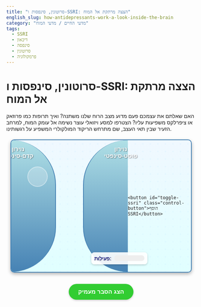```yaml
---
title: "סרוטונין, סינפסות ו-SSRI: הצצה מרתקת אל המוח"
english_slug: how-antidepressants-work-a-look-inside-the-brain
category: "מדעי החיים / מדעי המוח"
tags:
  - SSRI
  - דיכאון
  - סינפסה
  - סרוטונין
  - פרמקולוגיה
---
```


# סרוטונין, סינפסות ו-SSRI: הצצה מרתקת אל המוח

האם שאלתם את עצמכם פעם מדוע מצב הרוח שלנו משתנה? ואיך תרופות כמו פרוזאק או ציפרלקס משפיעות עליו? הצטרפו למסע ויזואלי עוצר נשימה אל עומק המוח, למרחב הזעיר שבין תאי העצב, שם מתרחש הריקוד המולקולרי המשפיע על רגשותינו.

<div id="simulation-container">
    <div class="environment"></div>
    <div class="neuron pre-synaptic">
        <div class="neuron-label">נוירון קדם-סינפטי</div>
        <div class="vesicles"></div>
        <div class="sert-pumps"></div>
    </div>
    <div class="synaptic-cleft">
        <div class="serotonin-molecules"></div>
        <div class="ssri-molecules"></div>
    </div>
    <div class="neuron post-synaptic">
        <div class="neuron-label">נוירון פוסט-סינפטי</div>
        <div class="receptors"></div>
        <div class="activity-meter">
            <div class="meter-label">פעילות:</div>
            <div class="meter-bar"><div id="activity-level" class="level-low"></div></div>
        </div>
    </div>

    <button id="toggle-ssri" class="control-button">הוסף SSRI</button>
</div>

<button id="toggle-explanation" class="explanation-button">הצג הסבר מעמיק</button>

<div id="explanation" style="display: none;">
    <h2>הסבר מפורט: הריקוד המולקולרי בסינפסה</h2>
    <p>המוח שלנו הוא רשת מופלאה של מיליארדי תאי עצב (נוירונים) המתקשרים ביניהם. נקודות המפגש הללו נקראות סינפסות, והן מאפשרות העברת מידע מנוירון אחד לשני.</p>

    <h3>הסינפסה: מבנה ופונקציה</h3>
    <p>דמיינו מרווח קטן, כמו תהום מיקרוסקופית, בין שני נוירונים. זהו המרווח הסינפטי. הנוירון השולח את המידע נקרא **נוירון קדם-סינפטי**, והנוירון המקבל את המידע נקרא **נוירון פוסט-סינפטי**.</p>

    <h3>סרוטונין: השליח העצבי המרכזי</h3>
    <p>כדי להעביר מידע דרך המרווח הסינפטי, הנוירון הקדם-סינפטי משחרר מולקולות מיוחדות הנקראות מוליכים עצביים (נוירוטרנסמיטורים). **סרוטונין** הוא אחד המוליכים העצביים החשובים ביותר, המעורב בוויסות מצב הרוח, שינה, תיאבון, ואף תחושת אושר ורוגע. חוסר איזון או רמות נמוכות מדי של סרוטונין במרווח הסינפטי נקשרים לעיתים קרובות למצבי דיכאון וחרדה.</p>

    <h3>מסלול סרוטונין תקין (ללא SSRI)</h3>
    <p>בסינפסה בריאה ותקינה, תהליך העברת הסרוטונין מתרחש במדויק:</p>
    <ol>
        <li>אות חשמלי מגיע לנוירון הקדם-סינפטי.</li>
        <li>בתגובה, שקיקים קטנים (שלפוחיות או וסיקולות) המכילים סרוטונין מתמזגים עם קצה הנוירון ומשחררים את מולקולות הסרוטונין לתוך המרווח הסינפטי.</li>
        <li>מולקולות הסרוטונין שוות במרווח ומחפשות את "נקודות העגינה" שלהן – **רצפטורים** ספציפיים שנמצאים על פני הנוירון הפוסט-סינפטי. קישור סרוטונין לרצפטור "מפעיל" את הנוירון הפוסט-סינפטי ומעביר לו את האות.</li>
        <li>כדי לוודא שהאות לא יימשך לנצח ולווסת את כמות הסרוטונין במרווח, רוב מולקולות הסרוטונין נאספות בחזרה אל תוך הנוירון הקדם-סינפטי על ידי "משאבות שאיבה" מיוחדות הנקראות **SERT** (Serotonin Transporters). זהו תהליך ה"קליטה מחדש" (Reuptake).</li>
        <li>סרוטונין שלא נאסף בחזרה או נקשר לרצפטורים מפורק על ידי אנזימים במרווח הסינפטי.</li>
    </ol>
    <p>בסימולציה, תוכלו לראות את מולקולות הסרוטונין הכתומות משתחררות, חלקן נקשרות לרצפטורים הסגולים בנוירון הפוסט-סינפטי (ומעלות את מד הפעילות), ורובן נשאבות בחזרה דרך משאבות ה-SERT הירוקות בנוירון הקדם-סינפטי ונעלמות מהמרווח.</p>

    <h3>SSRI: המפתח לשינוי</h3>
    <p>תרופות ממשפחת **SSRI** (מעכבי קליטה מחדש בררניים של סרוטונין), כמו אלו המוצגות בסימולציה כמולקולות קורל (אלמוג), פועלות בצורה גאונית אך פשוטה: הן נקשרות למשאבות ה-SERT וחוסמות אותן! דמיינו שה-SSRI "תופסים את המקום" במשאבה כך שהסרוטונין כבר לא יכול להישאב פנימה.</p>
    <p>כאשר משאבות ה-SERT חסומות על ידי SSRI, תהליך הקליטה מחדש של סרוטונין מואט משמעותית. התוצאה? ריכוז הסרוטונין במרווח הסינפטי עולה! כעת, הרבה יותר מולקולות סרוטונין נשארות במרווח וזמינות להיקשר לרצפטורים על הנוירון הפוסט-סינפטי. בסימולציה, כשתלחצו על כפתור "הוסף SSRI", תראו את המולקולות הקורליות חוסמות את המשאבות, יותר מולקולות סרוטונין נשארות במרווח, ויותר מהן נקשרות לרצפטורים, מה שמתבטא בעלייה בפעילות הנוירון הפוסט-סינפטי.</p>

    <h3>מדוע לוקח זמן עד שה-SSRI משפיעים?</h3>
    <p>חשוב להבין שהקלה בסימפטומי דיכאון בעקבות נטילת SSRI אינה מיידית. לרוב לוקח מספר שבועות (4-6) עד שהתרופה משפיעה באופן טיפולי מלא. ההסבר לכך מורכב וכולל שינויים הסתגלותיים ארוכי טווח המתרחשים במוח בתגובה לרמות הסרוטונין הגבוהות יותר. המוח מסתגל, הרצפטורים עשויים להשתנות ברגישותם או בכמותם, והמסלולים העצביים משתנים בהדרגה. תהליך זה הוא שמוביל לאיזון מחודש ולשיפור מתמשך במצב הרוח.</p>
    <p>הסימולציה מציגה מודל פשטני של התהליך המורכב הזה, אך היא מספקת הדגמה ויזואלית עוצמתית של מנגנון הפעולה הבסיסי של SSRI.</p>
</div>

<style>
    :root {
        --neuron-color-light: #b0e0e6; /* Powder Blue */
        --neuron-color-dark: #4682b4; /* Steel Blue */
        --cleft-bg: #e0ffff; /* Light Cyan */
        --serotonin-color: #ff8c00; /* Dark Orange */
        --serotonin-color-bound: #ff4500; /* Orange Red */
        --sert-color: #32cd32; /* Lime Green */
        --sert-color-blocked: #006400; /* Dark Green */
        --ssri-color: #f08080; /* Light Coral */
        --ssri-color-bound: #cd5c5c; /* Indian Red */
        --receptor-color: #9370db; /* Medium Purple */
        --receptor-color-active: #ba55d3; /* Medium Orchid */
        --activity-low: #3cb371; /* Medium Sea Green */
        --activity-high: #dc143c; /* Crimson */
        --button-primary-bg: #4682b4;
        --button-primary-hover: #5a9ad2;
        --button-secondary-bg: #32cd32;
        --button-secondary-hover: #3ad83a;
        --text-color-dark: #000080; /* Navy */
        --shadow-light: 0 2px 5px rgba(0,0,0,0.2);
        --shadow-medium: 0 4px 10px rgba(0,0,0,0.3);
        --border-radius-smooth: 10px;
    }

    #simulation-container {
        width: 95%; /* More width */
        max-width: 900px; /* Limit max size */
        margin: 20px auto;
        border: 2px solid var(--neuron-color-dark);
        border-radius: var(--border-radius-smooth);
        padding: 0; /* Remove padding here, use inner elements */
        position: relative;
        overflow: hidden; /* Hide things outside */
        height: 350px; /* Slightly taller */
        background: linear-gradient(to bottom, #f0f8ff, #e0ffff); /* Soft gradient background */
        display: flex;
        align-items: center;
        justify-content: space-between;
        box-shadow: var(--shadow-medium);
        font-family: 'Arial', sans-serif; /* Use a common font */
    }

     .environment {
         position: absolute;
         top: 0; left: 0; right: 0; bottom: 0;
         background: url('data:image/svg+xml;utf8,<svg xmlns="http://www.w3.org/2000/svg" width="20" height="20"><circle cx="10" cy="10" r="2" fill="%23cceeff"/></svg>') repeat; /* Subtle background pattern */
         opacity: 0.3;
         pointer-events: none;
     }

    .neuron {
        width: 220px; /* Wider */
        height: 100%; /* Full height */
        background: linear-gradient(to bottom, var(--neuron-color-light), var(--neuron-color-dark));
        position: relative;
        display: flex;
        flex-direction: column;
        justify-content: center;
        align-items: center;
        text-align: center;
        font-weight: bold;
        color: white; /* White text on dark background */
        text-shadow: 1px 1px 2px rgba(0,0,0,0.5);
        box-sizing: border-box;
        padding: 20px;
        z-index: 1; /* Above environment */
    }

    .neuron-label {
        position: absolute;
        top: 15px;
        width: 100%;
        font-size: 1.1em;
    }


    .pre-synaptic {
        border-top-right-radius: 175px; /* More rounded */
        border-bottom-right-radius: 175px;
        border-right: 2px solid var(--neuron-color-dark);
        left: 0;
        align-items: flex-end; /* Align content to the cleft side */
        padding-right: 40px; /* Add padding inside the curve */
    }

    .post-synaptic {
        border-top-left-radius: 175px; /* More rounded */
        border-bottom-left-radius: 175px;
         border-left: 2px solid var(--neuron-color-dark);
        right: 0;
        align-items: flex-start; /* Align content to the cleft side */
         padding-left: 40px; /* Add padding inside the curve */
    }

    .synaptic-cleft {
        width: 200px; /* Wider cleft */
        height: 100%;
        position: relative;
        display: flex;
        justify-content: center;
        align-items: center;
        overflow: visible; /* Allow molecules to briefly exit */
        z-index: 0; /* Below neurons */
    }

    /* Molecule Containers */
    .serotonin-molecules, .ssri-molecules {
        position: absolute;
        width: 100%;
        height: 100%;
        top: 0;
        left: 0;
        pointer-events: none; /* Don't interfere with clicks */
    }

    /* Individual Molecules (managed by JS positioning) */
    .serotonin, .ssri {
        position: absolute; /* JS will set top/left */
        border-radius: 50%;
        opacity: 0.9;
        transition: transform 0.1s ease-out, opacity 0.5s ease-in-out, background-color 0.3s ease; /* Smooth transitions */
         will-change: transform, opacity; /* Optimize animations */
    }

    .serotonin {
        width: 12px; height: 12px;
        background-color: var(--serotonin-color);
        z-index: 5;
    }

    .serotonin.bound {
         background-color: var(--serotonin-color-bound);
         width: 15px; height: 15px; /* Slightly larger when bound */
         opacity: 1;
    }

     .serotonin.reuptaking {
         opacity: 0; /* Fade out */
     }

    .ssri {
        width: 10px; height: 10px;
        background-color: var(--ssri-color);
        border-radius: 3px; /* Square with slight radius */
        z-index: 4;
        animation: float 5s infinite ease-in-out; /* Subtle floating */
    }

    @keyframes float {
        0%, 100% { transform: translate(0, 0); }
        50% { transform: translate(5px, 5px); }
    }

     .ssri.binding-to-sert {
        transition: transform 0.3s ease-out, background-color 0.3s ease; /* Smooth movement to pump */
         background-color: var(--ssri-color-bound);
         opacity: 1;
     }


    .sert-pumps, .receptors {
        position: absolute;
        width: 30px; /* Wider target area */
        height: 80%; /* Takes up more vertical space */
        display: flex;
        flex-direction: column;
        justify-content: space-around;
        align-items: center;
        z-index: 2;
    }

    .sert-pumps {
        left: 10px; /* Position inside pre-synaptic, near cleft edge */
    }

    .receptors {
        right: 10px; /* Position inside post-synaptic, near cleft edge */
    }

    .sert, .receptor {
        width: 20px; height: 25px; /* Larger targets */
        border-radius: 5px;
        border: 2px solid rgba(0,0,0,0.2);
        position: relative; /* For positioning bound molecules */
        display: flex;
        justify-content: center;
        align-items: center;
        transition: background-color 0.3s ease, border-color 0.3s ease;
    }

    .sert {
        background-color: var(--sert-color);
    }

    .sert.blocked {
        background-color: var(--sert-color-blocked);
         border-color: rgba(255,255,255,0.5);
         box-shadow: inset 0 0 5px rgba(0,0,0,0.5);
    }

    .receptor {
        width: 25px; height: 25px; /* Receptors are circles */
        border-radius: 50%;
        background-color: var(--receptor-color);
    }

    .receptor.active {
        background-color: var(--receptor-color-active);
         border-color: rgba(255,255,255,0.5);
         box-shadow: 0 0 8px var(--receptor-color-active); /* Glow effect */
    }

    .vesicles {
        position: absolute;
        top: 20%; /* Position near the cleft */
        right: 20px;
        width: 50px;
        height: 50px;
        background-color: rgba(255, 255, 255, 0.3);
        border-radius: 50%;
        border: 2px solid rgba(255, 255, 255, 0.5);
        display: flex;
        flex-wrap: wrap;
        justify-content: center;
        align-items: center;
        opacity: 0.8;
    }
     .vesicle-serotonin {
        width: 6px; height: 6px;
        background-color: var(--serotonin-color-bound);
        border-radius: 50%;
        margin: 2px;
     }


    .activity-meter {
        position: absolute;
        bottom: 20px;
        left: 20px;
        background-color: rgba(255, 255, 255, 0.9);
        padding: 8px;
        border-radius: 8px;
        font-size: 1em;
        color: var(--text-color-dark);
        box-shadow: var(--shadow-light);
        display: flex;
        align-items: center;
    }
     .meter-label {
         margin-right: 8px;
         font-weight: normal;
     }
     .meter-bar {
         width: 80px;
         height: 15px;
         background-color: #eee;
         border-radius: 7px;
         overflow: hidden;
     }
     #activity-level {
         height: 100%;
         width: 0%; /* JS controls width */
         background-color: var(--activity-low);
         transition: width 0.5s ease-out, background-color 0.5s ease;
     }
     #activity-level.level-low { background-color: var(--activity-low); }
     #activity-level.level-medium { background-color: orange; } /* Added medium state */
     #activity-level.level-high { background-color: var(--activity-high); }


    .control-button {
        position: absolute;
        bottom: 20px;
        left: 50%;
        transform: translateX(-50%);
        padding: 12px 25px;
        cursor: pointer;
        background-color: var(--button-primary-bg);
        color: white;
        border: none;
        border-radius: 25px; /* Pill shape */
        font-size: 1.1em;
        font-weight: bold;
        box-shadow: var(--shadow-light);
        transition: background-color 0.3s ease, transform 0.1s ease;
        z-index: 10;
    }

     .control-button:hover {
         background-color: var(--button-primary-hover);
         transform: translateX(-50%) scale(1.05);
     }

      .explanation-button {
        display: block;
        margin: 30px auto;
        padding: 12px 25px;
        cursor: pointer;
        background-color: var(--button-secondary-bg);
        color: white;
        border: none;
        border-radius: 25px;
        font-size: 1.1em;
        font-weight: bold;
        box-shadow: var(--shadow-light);
        transition: background-color 0.3s ease, transform 0.1s ease;
      }

    .explanation-button:hover {
         background-color: var(--button-secondary-hover);
         transform: scale(1.05);
    }


    #explanation {
        width: 95%;
        max-width: 900px;
        margin: 30px auto;
        border: 1px solid #ccc;
        border-radius: var(--border-radius-smooth);
        padding: 25px;
        background-color: #fff;
        box-shadow: var(--shadow-light);
        line-height: 1.6;
        color: #333;
    }

    #explanation h2, #explanation h3 {
        color: var(--text-color-dark);
        margin-bottom: 10px;
        border-bottom: 1px solid #eee;
        padding-bottom: 5px;
    }

    #explanation h2 { font-size: 1.8em; }
    #explanation h3 { font-size: 1.4em; margin-top: 20px; }

    #explanation p {
        margin-bottom: 15px;
    }

    #explanation ul, #explanation ol {
        margin-bottom: 15px;
        padding-left: 20px;
    }

    #explanation li {
        margin-bottom: 8px;
    }

    /* Add some serotonin molecules to the vesicle visually */
    .vesicles .vesicle-serotonin:nth-child(1) { transform: translate(-5px, -5px); }
    .vesicles .vesicle-serotonin:nth-child(2) { transform: translate(5px, -5px); }
    .vesicles .vesicle-serotonin:nth-child(3) { transform: translate(-5px, 5px); }
    .vesicles .vesicle-serotonin:nth-child(4) { transform: translate(5px, 5px); }


</style>

<script>
    const simulationContainer = document.getElementById('simulation-container');
    const cleftContainer = simulationContainer.querySelector('.synaptic-cleft');
    const serotoninContainer = cleftContainer.querySelector('.serotonin-molecules');
    const ssriContainer = cleftContainer.querySelector('.ssri-molecules');
    const sertPumpsContainer = simulationContainer.querySelector('.sert-pumps');
    const receptorsContainer = simulationContainer.querySelector('.receptors');
    const activityLevelBar = document.getElementById('activity-level');
    const toggleSSRIButton = document.getElementById('toggle-ssri');
    const toggleExplanationButton = document.getElementById('toggle-explanation');
    const explanationDiv = document.getElementById('explanation');
    const vesiclesContainer = simulationContainer.querySelector('.vesicles');


    const numSertPumps = 5; // Increased for visual density
    const numReceptors = 6; // Increased
    const numSerotoninMax = 30; // Max serotonin molecules in cleft
    const serotoninReleaseRate = 500; // ms between releases (faster for more action)
    const ssriCount = numSertPumps * 2; // More SSRI than SERT
    const moleculeSpeed = 0.5; // Pixels per frame for movement
    const bindingDistance = 10; // Pixels distance to bind

    let ssriActive = false;
    let serotoninMolecules = [];
    let ssriMolecules = [];
    let sertPumps = []; // Store objects with element and state
    let receptors = []; // Store objects with element and state
    let boundReceptorsCount = 0;

    // --- Helper Functions ---

    function getElementCenter(element) {
        const rect = element.getBoundingClientRect();
        const containerRect = simulationContainer.getBoundingClientRect();
        // Get center relative to the simulation container
        const x = (rect.left + rect.width / 2) - containerRect.left;
        const y = (rect.top + rect.height / 2) - containerRect.top;
        return { x, y };
    }

    function distance(p1, p2) {
        return Math.sqrt(Math.pow(p1.x - p2.x, 2) + Math.pow(p1.y - p2.y, 2));
    }

    function moveTowards(mover, targetPos, speed) {
         const currentPos = { x: mover.x, y: mover.y };
         const dx = targetPos.x - currentPos.x;
         const dy = targetPos.y - currentPos.y;
         const dist = distance(currentPos, targetPos);

         if (dist < speed) {
             mover.x = targetPos.x;
             mover.y = targetPos.y;
             return true; // Reached target
         } else {
             mover.x += dx / dist * speed;
             mover.y += dy / dist * speed;
             return false; // Not reached
         }
     }

    function applyPosition(molecule) {
         // Position relative to simulation container for absolute positioning
        molecule.element.style.left = molecule.x + 'px';
        molecule.element.style.top = molecule.y + 'px';
    }

    // --- Setup Simulation Elements ---

    // Create SERT pumps
    const sertGap = (sertPumpsContainer.offsetHeight - numSertPumps * 25) / (numSertPumps + 1); // Calculate spacing
    for (let i = 0; i < numSertPumps; i++) {
        const sertEl = document.createElement('div');
        sertEl.classList.add('sert');
        sertPumpsContainer.appendChild(sertEl);
        // Position vertically within its container
        sertEl.style.top = `${sertGap + i * (25 + sertGap)}px`; // 25 is element height
        sertEl.style.left = '15px'; // Position relative to pumps container
        sertPumps.push({ element: sertEl, blocked: false, ssriBound: null });
    }

     // Create Receptors
     const receptorGap = (receptorsContainer.offsetHeight - numReceptors * 25) / (numReceptors + 1);
    for (let i = 0; i < numReceptors; i++) {
        const receptorEl = document.createElement('div');
        receptorEl.classList.add('receptor');
        receptorsContainer.appendChild(receptorEl);
         // Position vertically within its container
        receptorEl.style.top = `${receptorGap + i * (25 + receptorGap)}px`; // 25 is element height
        receptorEl.style.left = '15px'; // Position relative to receptors container
        receptors.push({ element: receptorEl, bound: false, serotoninBound: null });
    }

    // Create Visual Serotonin in Vesicle
    for(let i = 0; i < 4; i++) {
        const vesicleSerotonin = document.createElement('div');
        vesicleSerotonin.classList.add('vesicle-serotonin');
        vesiclesContainer.appendChild(vesicleSerotonin);
    }


    // Create SSRI molecules (initially hidden)
    function createSSRI() {
        const cleftRect = cleftContainer.getBoundingClientRect();
        const simRect = simulationContainer.getBoundingClientRect();

        for (let i = 0; i < ssriCount; i++) {
             const ssriEl = document.createElement('div');
             ssriEl.classList.add('ssri');
             ssriEl.style.display = 'none'; // Initially hidden

              // Random position within the cleft area (relative to simulation container)
             const startX = cleftRect.left - simRect.left + Math.random() * cleftRect.width;
             const startY = cleftRect.top - simRect.top + Math.random() * cleftRect.height;

             ssriContainer.appendChild(ssriEl);
             ssriMolecules.push({
                 element: ssriEl,
                 x: startX,
                 y: startY,
                 state: 'floating', // floating, binding-to-sert, bound-to-sert
                 targetSert: null,
                 dx: (Math.random() - 0.5) * 0.5, // Gentle random drift
                 dy: (Math.random() - 0.5) * 0.5
            });
             applyPosition(ssriMolecules[i]); // Apply initial position
        }
    }
    createSSRI();


    // Function to create and release a serotonin molecule
    function releaseSerotonin() {
        if (serotoninMolecules.length >= numSerotoninMax) {
            // Don't release if already too crowded
            return;
        }

        const serotoninEl = document.createElement('div');
        serotoninEl.classList.add('serotonin');

        const preSynapticRect = simulationContainer.querySelector('.pre-synaptic').getBoundingClientRect();
        const simRect = simulationContainer.getBoundingClientRect();

        // Start position just outside the pre-synaptic side of the cleft opening
         const startX = preSynapticRect.right - simRect.left - 20; // Just inside the edge
         const startY = preSynapticRect.top - simRect.top + preSynapticRect.height * 0.3 + Math.random() * (preSynapticRect.height * 0.4); // Vertical spread

        serotoninContainer.appendChild(serotoninEl);
        serotoninMolecules.push({
            element: serotoninEl,
            x: startX,
            y: startY,
            state: 'released', // released, binding-receptor, bound-receptor, reuptaking
            targetReceptor: null,
             dx: 1 + Math.random() * 0.5, // Move right towards cleft
             dy: (Math.random() - 0.5) * 1 // Some vertical variation
       });
        applyPosition(serotoninMolecules[serotoninMolecules.length - 1]); // Apply initial position
    }

    // --- Simulation Logic (JS Animation & Interaction) ---

    function updateSimulation() {
        const simRect = simulationContainer.getBoundingClientRect();
        const cleftRect = cleftContainer.getBoundingClientRect();

        boundReceptorsCount = 0; // Reset count for current frame

        // Update SSRI states and positions
        ssriMolecules.forEach(ssri => {
            if (!ssriActive) {
                ssri.element.style.display = 'none'; // Hide if inactive
                ssri.state = 'floating'; // Reset state
                ssri.targetSert = null;
                ssri.element.classList.remove('binding-to-sert');
                return; // Skip update if inactive
            } else {
                ssri.element.style.display = 'block'; // Show if active
            }

            if (ssri.state === 'floating') {
                // Simple drift
                ssri.x += ssri.dx;
                ssri.y += ssri.dy;

                // Bounce off cleft edges (simplified)
                 if (ssri.x < cleftRect.left - simRect.left || ssri.x > cleftRect.right - simRect.left - ssri.element.offsetWidth) ssri.dx *= -1;
                 if (ssri.y < cleftRect.top - simRect.top || ssri.y > cleftRect.bottom - simRect.top - ssri.element.offsetHeight) ssri.dy *= -1;


                // Look for available SERT pumps to bind
                const availableSert = sertPumps.find(sert => !sert.blocked);
                if (availableSert) {
                    const sertCenter = getElementCenter(availableSert.element);
                    const ssriCenter = getElementCenter(ssri.element);
                    if (distance(ssriCenter, sertCenter) < bindingDistance * 2 && Math.random() < 0.05) { // Small chance to start binding if near
                        ssri.state = 'binding-to-sert';
                        ssri.targetSert = availableSert;
                         ssri.element.classList.add('binding-to-sert');
                    }
                }
            } else if (ssri.state === 'binding-to-sert') {
                // Move towards the target SERT pump
                const sertCenter = getElementCenter(ssri.targetSert.element);
                 const reached = moveTowards(ssri, sertCenter, moleculeSpeed * 2); // Move faster to bind

                if (reached) {
                     ssri.state = 'bound-to-sert';
                     ssri.targetSert.blocked = true;
                     ssri.targetSert.element.classList.add('blocked');
                     // Lock SSRI visually onto the SERT
                     const sertRect = ssri.targetSert.element.getBoundingClientRect();
                     const ssriRect = ssri.element.getBoundingClientRect();
                     const simRect = simulationContainer.getBoundingClientRect();
                     ssri.x = (sertRect.left + sertRect.width/2) - ssriRect.width/2 - simRect.left;
                     ssri.y = (sertRect.top + sertRect.height/2) - ssriRect.height/2 - simRect.top;
                     ssri.element.classList.remove('binding-to-sert'); // Remove transition class
                     applyPosition(ssri); // Final position lock

                }
            }
             // If state is 'bound-to-sert', its position is fixed, nothing to do here.
        });

        // Update Serotonin states and positions
        serotoninMolecules.forEach(serotonin => {
             const seroCenter = getElementCenter(serotonin.element);

            if (serotonin.state === 'released') {
                // Move across the cleft
                serotonin.x += serotonin.dx;
                serotonin.y += serotonin.dy;

                // Check for binding to Receptors (when near post-synaptic side)
                const postSynapticEdgeX = simRect.width - simulationContainer.querySelector('.post-synaptic').offsetWidth + 20; // Just inside post-synaptic edge
                if (serotonin.x > postSynapticEdgeX) {
                    const availableReceptor = receptors.find(r => !r.bound);
                    if (availableReceptor) {
                        serotonin.state = 'binding-receptor';
                        serotonin.targetReceptor = availableReceptor;
                        serotonin.element.classList.add('bound'); // Add visual cue
                    } else {
                        // No receptors available, serotonin hangs around briefly or diffuses away (simple: redirect or fade)
                         serotonin.dx *= -0.5; // Bounce back slightly and slow down
                         serotonin.state = 'diffusing'; // New state? Or just let it drift back
                    }
                }

                 // Check for Reuptake (when near pre-synaptic side) - happens *if* not binding
                 const preSynapticEdgeX = simulationContainer.querySelector('.pre-synaptic').offsetWidth - 20; // Just inside pre-synaptic edge
                 if (serotonin.x < preSynapticEdgeX && serotonin.state === 'released') { // Only try reuptake if not actively binding
                     const availableSert = sertPumps.find(sert => !sert.blocked); // Find UNBLOCKED SERT
                      if (availableSert) {
                         serotonin.state = 'reuptaking';
                         serotonin.element.classList.add('reuptaking'); // Visual cue (fade out)
                         // Remove the molecule after a short delay (simulating uptake)
                         setTimeout(() => {
                             if (serotonin.element.parentElement) {
                                 serotonin.element.parentElement.removeChild(serotonin.element);
                                 serotoninMolecules = serotoninMolecules.filter(mol => mol !== serotonin);
                             }
                         }, 300); // Fade out quickly
                      } else {
                           // SERT blocked, cannot reuptake. Serotonin stays in cleft, might try binding again or drift.
                            serotonin.dx = Math.abs(serotonin.dx); // Ensure it moves right back into cleft
                            serotonin.dy = (Math.random() - 0.5) * 1; // Add some vertical drift
                      }
                 }

            } else if (serotonin.state === 'binding-receptor') {
                 // Move towards the target Receptor
                const receptorCenter = getElementCenter(serotonin.targetReceptor.element);
                 const reached = moveTowards(serotonin, receptorCenter, moleculeSpeed * 1.5); // Move slightly faster to bind

                if (reached) {
                     serotonin.state = 'bound-receptor';
                     serotonin.targetReceptor.bound = true;
                     serotonin.targetReceptor.serotoninBound = serotonin; // Link receptor to molecule
                     serotonin.targetReceptor.element.classList.add('active'); // Activate receptor visuals
                     // Lock serotonin visually onto the Receptor
                     const receptorRect = serotonin.targetReceptor.element.getBoundingClientRect();
                      const seroRect = serotonin.element.getBoundingClientRect();
                      const simRect = simulationContainer.getBoundingClientRect();
                      serotonin.x = (receptorRect.left + receptorRect.width/2) - seroRect.width/2 - simRect.left;
                      serotonin.y = (receptorRect.top + receptorRect.height/2) - seroRect.height/2 - simRect.top;
                      applyPosition(serotonin); // Final position lock

                     boundReceptorsCount++; // Count this bound receptor

                    // Serotonin stays bound for a short time, then detaches
                    setTimeout(() => {
                        serotonin.targetReceptor.element.classList.remove('active');
                        serotonin.targetReceptor.bound = false;
                         serotonin.targetReceptor.serotoninBound = null; // Unlink
                        serotonin.element.classList.remove('bound');
                        serotonin.state = 'released'; // Becomes available for reuptake or re-binding
                         // Give it a push back into the cleft
                         serotonin.dx = -0.5; // Push towards pre-synaptic for reuptake chance
                         serotonin.dy = (Math.random() - 0.5) * 1;
                    }, 800); // Stay bound for 0.8 seconds
                } else {
                     // Not reached yet, count it as potentially active for this frame if close
                     if (distance(seroCenter, receptorCenter) < bindingDistance * 3) {
                          boundReceptorsCount++; // Count it while approaching
                     }
                }
            } else if (serotonin.state === 'bound-receptor') {
                 boundReceptorsCount++; // Continue counting while bound
                 // Position is already locked by the 'binding-receptor' state logic
            } else if (serotonin.state === 'diffusing') {
                 // Simple drift when not binding/reuptaking
                 serotonin.x += serotonin.dx * 0.5; // Slower diffusion
                 serotonin.y += serotonin.dy * 0.5;

                  // Bounce off cleft edges
                 if (serotonin.x < cleftRect.left - simRect.left || serotonin.x > cleftRect.right - simRect.left - serotonin.element.offsetWidth) serotonin.dx *= -0.5; // Soft bounce
                 if (serotonin.y < cleftRect.top - simRect.top || serotonin.y > cleftRect.bottom - simRect.top - serotonin.element.offsetHeight) serotonin.dy *= -0.5;


                  // After diffusing for a bit, maybe become eligible for binding/reuptake again?
                  // For now, they just drift. Could add a timer to revert to 'released'.
            }
            // Reuptaking state is handled by removal timer, no position update needed.

             // Apply the calculated position
            if (serotonin.state !== 'bound-receptor' && serotonin.state !== 'reuptaking') {
                 applyPosition(serotonin);
            }
        });


        // Update activity meter based on currently bound receptors
         const activityPercentage = (boundReceptorsCount / numReceptors) * 100;
         activityLevelBar.style.width = `${activityPercentage}%`;

         if (activityPercentage > 70) {
             activityLevelBar.className = 'level-high';
         } else if (activityPercentage > 30) {
              activityLevelBar.className = 'level-medium';
         }
         else {
             activityLevelBar.className = 'level-low';
         }


        // Keep SSRI bound count updated (mostly for debugging, but could be visual)
        // const currentlyBoundSert = sertPumps.filter(sert => sert.blocked).length;
        // console.log("SSRI Bound:", currentlyBoundSert);
        // console.log("Serotonin Bound:", boundReceptorsCount);


        requestAnimationFrame(updateSimulation); // Continue the loop
    }

    // --- Event Listeners ---

    toggleSSRIButton.addEventListener('click', () => {
        ssriActive = !ssriActive;
        toggleSSRIButton.textContent = ssriActive ? 'הסר SSRI' : 'הוסף SSRI';

        // Reset simulation state slightly when toggling SSRI
        // Remove all serotonin molecules instantly to show clear state change
        serotoninMolecules.forEach(s => {
            if (s.element.parentElement) s.element.parentElement.removeChild(s.element);
        });
        serotoninMolecules = []; // Clear array


        // Reset SERT and Receptor states
        sertPumps.forEach(sert => {
            sert.blocked = false;
            sert.ssriBound = null;
            sert.element.classList.remove('blocked');
        });
         receptors.forEach(r => {
             r.bound = false;
             r.serotoninBound = null;
             r.element.classList.remove('active');
         });

        // Reset SSRI states and positions if turning off
         if (!ssriActive) {
             ssriMolecules.forEach(ssri => {
                 ssri.state = 'floating';
                 ssri.targetSert = null;
                 ssri.element.classList.remove('binding-to-sert');
                 // Reset position within cleft area (relative to simulation container)
                 const cleftRect = cleftContainer.getBoundingClientRect();
                 const simRect = simulationContainer.getBoundingClientRect();
                 ssri.x = cleftRect.left - simRect.left + Math.random() * cleftRect.width;
                 ssri.y = cleftRect.top - simRect.top + Math.random() * cleftRect.height;
                 applyPosition(ssri);
             });
         } else {
              // If turning SSRI on, they will dynamically find SERT in the update loop
         }


        boundReceptorsCount = 0; // Reset visual counts


        // Start releasing serotonin again
        startSerotoninRelease();

        // The updateSimulation loop will handle the rest
    });

     toggleExplanationButton.addEventListener('click', () => {
        const isHidden = explanationDiv.style.display === 'none';
        explanationDiv.style.display = isHidden ? 'block' : 'none';
        toggleExplanationButton.textContent = isHidden ? 'הסתר הסבר' : 'הצג הסבר מעמיק';
     });


    // --- Initial Setup ---

    // Start the serotonin release loop
    let serotoninInterval;
    function startSerotoninRelease() {
        if (serotoninInterval) clearInterval(serotoninInterval);
        // Release bursts of serotonin for visual effect
        serotoninInterval = setInterval(() => {
            const burstSize = ssriActive ? 2 : 4; // Release more if SSRI are on (to see the effect)
            for(let i = 0; i < burstSize; i++) {
                 releaseSerotonin();
            }
        }, serotoninReleaseRate);
    }


    // Start the simulation update loop
    startSerotoninRelease();
    updateSimulation(); // Start the animation frame loop


</script>
```